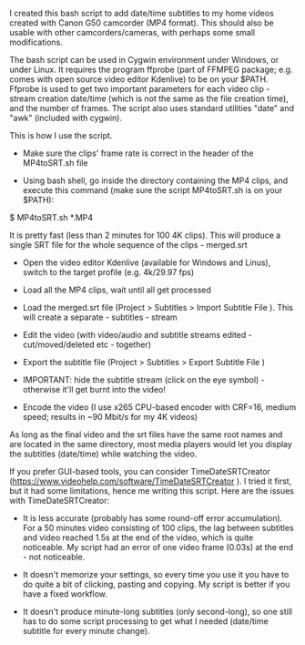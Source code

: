 I created this bash script to add date/time subtitles to my home videos created with Canon G50 camcorder (MP4 format). This should also be usable with other camcorders/cameras, with perhaps some small modifications.

The bash script can be used in Cygwin environment under Windows, or under Linux. It requires the program ffprobe (part of FFMPEG package; e.g. comes with open source video editor Kdenlive) to be on your $PATH. Ffprobe is used to get two important parameters for each video clip - stream creation date/time (which is not the same as the file creation time), and the number of frames. The script also uses standard utilities "date" and "awk" (included with cygwin).

This is how I use the script.

 - Make sure the clips' frame rate is correct in the header of the MP4toSRT.sh file

 - Using bash shell, go inside the directory containing the MP4 clips, and execute this command (make sure the script MP4toSRT.sh is on your $PATH):

$ MP4toSRT.sh *.MP4 

It is pretty fast (less than 2 minutes for 100 4K clips). This will produce a single SRT file for the whole sequence of the clips - merged.srt

 - Open the video editor Kdenlive (available for Windows and Linus), switch to the target profile (e.g. 4k/29.97 fps)
 
 - Load all the MP4 clips, wait until all get processed
 
 - Load the merged.srt file (Project > Subtitles > Import Subtitle File ). This will create  a separate - subtitles - stream
 
 - Edit the video (with video/audio and subtitle streams edited - cut/moved/deleted etc - together)
 
 - Export the subtitle file (Project > Subtitles > Export Subtitle File )
 
 - IMPORTANT: hide the subtitle stream (click on the eye symbol) - otherwise it'll get burnt into the video!
 
 - Encode the video (I use x265 CPU-based encoder with CRF=16, medium speed; results in ~90 Mbit/s for my 4K videos)
 
 As long as the final video and the srt files have the same root names and are located in the same directory, most media players would let you display the subtitles (date/time) while watching the video.
 
If you prefer GUI-based tools, you can consider TimeDateSRTCreator (https://www.videohelp.com/software/TimeDateSRTCreator ). I tried it first, but it had some limitations, hence me writing this script. Here are the issues with TimeDateSRTCreator:

 - It is less accurate (probably has some round-off error accumulation). For a 50 minutes video consisting of 100 clips, the lag between subtitles and video reached 1.5s at the end of the video, which is quite noticeable. My script had an error of one video frame (0.03s) at the end - not noticeable.
 
 - It doesn't memorize your settings, so every time you use it you have to do quite a bit of clicking, pasting and copying. My script is better if you have a fixed workflow.
 
 - It doesn't produce minute-long subtitles (only second-long), so one still has to do some script processing to get what I needed (date/time subtitle for every minute change).
 